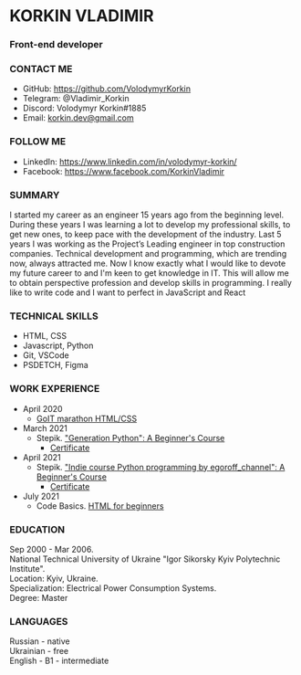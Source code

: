 # **KORKIN VLADIMIR**
### Front-end developer
### CONTACT ME
* GitHub: https://github.com/VolodymyrKorkin
* Telegram: @Vladimir_Korkin
* Discord: Volodymyr Korkin#1885
* Email: korkin.dev@gmail.com
### FOLLOW ME
* LinkedIn: https://www.linkedin.com/in/volodymyr-korkin/
* Facebook: https://www.facebook.com/KorkinVladimir
### SUMMARY
I started my career as an engineer 15 years ago from the beginning level. During these years I was learning a lot to develop my professional skills, to get new ones, to keep pace with the development of the industry. 
Last 5 years I was working as the Project’s Leading engineer in top construction companies. 
Technical development and programming, which are trending now,  always attracted me. Now I know exactly what I would like to devote my future career to and I'm keen to get knowledge in IT. This will allow me to obtain perspective profession and develop skills in programming. I really like to write code and I want to perfect in JavaScript and React
### TECHNICAL SKILLS
* HTML, CSS
* Javascript, Python
* Git, VSCode
* PSDETCH, Figma 
### WORK EXPERIENCE
- April 2020
    - [GoIT marathon HTML/CSS](https://goit.ua/dlya-novichkov/)
- March 2021
    - Stepik. ["Generation Python": A Beginner's Course](https://stepik.org/course/58852/promo#toc?auth=login)
        - [Certificate](https://stepik.org/cert/914614)
- April 2021
    - Stepik. ["Indie course Python programming by egoroff_channel": A Beginner's Course](https://stepik.org/course/63085/promo#toc?auth=login)
        - [Certificate](https://stepik.org/cert/953699)
- July 2021
    - Code Basics. [HTML for beginners](https://ru.code-basics.com/languages/html)
### EDUCATION
Sep 2000 - Mar 2006.  
National Technical University of Ukraine "Igor Sikorsky Kyiv Polytechnic Institute".  
Location: Kyiv, Ukraine.  
Specialization: Electrical Power Consumption Systems.  
Degree: Master
### LANGUAGES
Russian - native  
Ukrainian - free  
English - B1 - intermediate  

